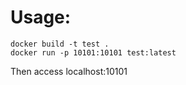 # Usage:
```
docker build -t test .
docker run -p 10101:10101 test:latest
```
Then access localhost:10101
